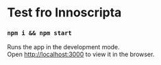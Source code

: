 # Test fro Innoscripta



### `npm i && npm start`

Runs the app in the development mode.\
Open [http://localhost:3000](http://localhost:3000) to view it in the browser.

